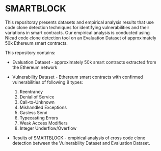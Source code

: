 # SMARTBLOCK 


This repositoray presents datasets and empirical analysis results that use code clone detection techniques for identifying vulnerabilities and their variations in smart contracts. Our empirical analysis is conducted using Nicad code clone detection tool on an Evaluation Dataset of approximately 50k Ethereum smart contracts.  

This repository contains: 
  * Evaluation Dataset - approximately 50k smart contracts extracted from the Ethereum network
  * Vulnerability Dataset - Ethereum smart contracts with confirmed vulnerabilities of following 8 types:
     1. Reentrancy 
     2. Denial of Service 
     3. Call-to-Unknown 
     4. Mishandled Exceptions
     5. Gasless Send
     6. Typecasting Errors
     7. Weak Access Modifiers 
     8. Integer Underflow/Overflow

* Results of SMARTBLOCK - empirical analysis of cross code clone detection between the Vulnerability Dataset and Evaluation Dataset. 
